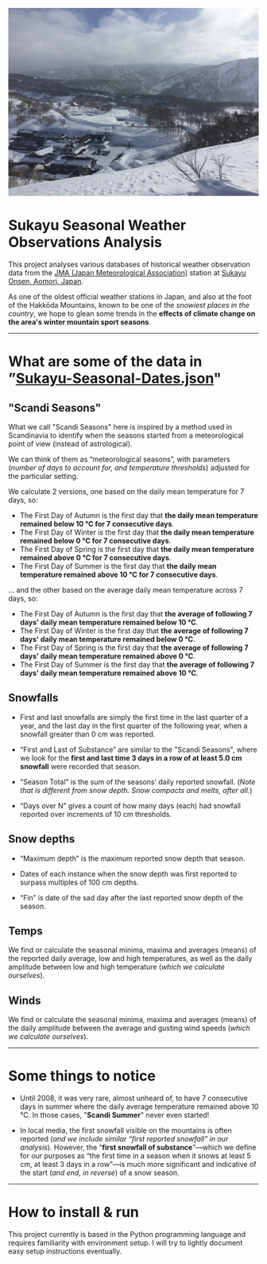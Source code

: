 ![Sukayu Onsen](./assets/Sukayu-Photo.jpeg)

# Sukayu Seasonal Weather Observations Analysis

This project analyses various databases of historical weather observation data from the [JMA (Japan Meteorological Association)](https://www.jma.go.jp/jma/indexe.html) station at [Sukayu Onsen, Aomori, Japan](https://www.jma.go.jp/bosai/amedas/#area_type=offices&area_code=020000&amdno=31482&format=table1h&lang=en&elems=53600).

As one of the oldest official weather stations in Japan, and also at the foot of the Hakkōda Mountains, known to be one of the *snowiest places in the country*, we hope to glean some trends in the **effects of climate change on the area's winter mountain sport seasons**.

---

# What are some of the data in<br>”[Sukayu-Seasonal-Dates.json](./outputs/Sukayu-Seasonal-Dates.json)"

## "Scandi Seasons"

What we call "Scandi Seasons" here is inspired by a method used in Scandinavia to identify when the seasons started from a meteorological point of view (instead of astrological).

We can think of them as “meteorological seasons”, with parameters (*number of days to account for, and temperature thresholds*) adjusted for the particular setting.

We calculate 2 versions, one based on the daily mean temperature for 7 days, so:

- The First Day of Autumn is the first day that **the daily mean temperature remained below 10 °C for 7 consecutive days**.
- The First Day of Winter is the first day that **the daily mean temperature remained below  0 °C for 7 consecutive days**.
- The First Day of Spring is the first day that **the daily mean temperature remained above  0 °C for 7 consecutive days**.
- The First Day of Summer is the first day that **the daily mean temperature remained above 10 °C for 7 consecutive days**.

… and the other based on the average daily mean temperature across 7 days, so:

- The First Day of Autumn is the first day that **the average of following 7 days' daily mean temperature remained below 10 °C**.
- The First Day of Winter is the first day that **the average of following 7 days' daily mean temperature remained below  0 °C**.
- The First Day of Spring is the first day that **the average of following 7 days' daily mean temperature remained above  0 °C**.
- The First Day of Summer is the first day that **the average of following 7 days' daily mean temperature remained above 10 °C**.

## Snowfalls

- First and last snowfalls are simply the first time in the last quarter of a year, and the last day in the first quarter of the following year, when a snowfall greater than 0 cm was reported.

- “First and Last of Substance” are similar to the "Scandi Seasons", where we look for the **first and last time 3 days in a row of at least 5.0 cm snowfall** were recorded that season.

- “Season Total” is the sum of the seasons’ daily reported snowfall. (*Note that is different from snow depth. Snow compacts and melts, after all.*)

- “Days over N” gives a count of how many days (each) had snowfall reported over increments of 10 cm thresholds.


## Snow depths

- “Maximum depth” is the maximum reported snow depth that season.

- Dates of each instance when the snow depth was first reported to surpass multiples of 100 cm depths.

- “Fin” is date of the sad day after the last reported snow depth of the season. 


## Temps

We find or calculate the seasonal minima, maxima and averages (means) of the reported daily average, low and high temperatures, as well as the daily amplitude between low and high temperature (*which we calculate ourselves*).


## Winds
We find or calculate the seasonal minima, maxima and averages (means) of the daily amplitude between the average and gusting wind speeds (*which we calculate ourselves*).


---

# Some things to notice

- Until 2008, it was very rare, almost unheard of, to have 7 consecutive days in summer where the daily average temperature remained above 10 °C. In those cases, "**Scandi Summer**" never even started!

- In local media, the first snowfall visible on the mountains is often reported (*and we include similar “first reported snowfall” in our analysis*). However, the “**first snowfall of substance**”—which we define for our purposes as “the first time in a season when it snows at least 5 cm, at least 3 days in a row”—is much more significant and indicative of the start (*and end, in reverse*) of a snow season.


---

# How to install & run

This project currently is based in the Python programming language and requires familiarity with environment setup.
I will try to lightly document easy setup instructions eventually.